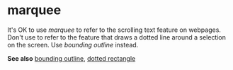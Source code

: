 # marquee

It's OK to use *marquee*
to refer to the scrolling text feature on webpages. Don't use to refer
to the feature that draws a dotted line around a selection on the
screen. Use *bounding outline* instead.

**See also** [bounding outline](../b/bounding-outline.md), [dotted rectangle](../d/dotted-rectangle.md)
